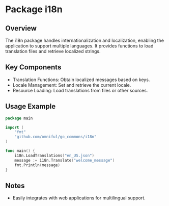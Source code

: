 # Package i18n

## Overview
The i18n package handles internationalization and localization, enabling the application to support multiple languages. It provides functions to load translation files and retrieve localized strings.

## Key Components
- Translation Functions: Obtain localized messages based on keys.
- Locale Management: Set and retrieve the current locale.
- Resource Loading: Load translations from files or other sources.

## Usage Example
~~~go
package main

import (
	"fmt"
	"github.com/omniful/go_commons/i18n"
)

func main() {
	i18n.LoadTranslations("en_US.json")
	message := i18n.Translate("welcome_message")
	fmt.Println(message)
}
~~~

## Notes
- Easily integrates with web applications for multilingual support.
